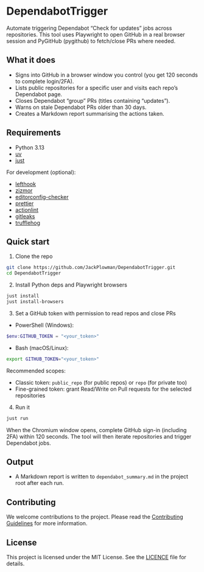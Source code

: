 # DependabotTrigger

Automate triggering Dependabot “Check for updates” jobs across repositories. This tool uses Playwright to open GitHub in a real browser session and PyGitHub (pygithub) to fetch/close PRs where needed.

## What it does

- Signs into GitHub in a browser window you control (you get 120 seconds to complete login/2FA).
- Lists public repositories for a specific user and visits each repo’s Dependabot page.
- Closes Dependabot “group” PRs (titles containing “updates”).
- Warns on stale Dependabot PRs older than 30 days.
- Creates a Markdown report summarising the actions taken.

## Requirements

- Python 3.13
- [uv](https://docs.astral.sh/uv/#installation)
- [just](https://just.systems/man/en/packages.html)

For development (optional):

- [lefthook](https://lefthook.dev/installation/index.html)
- [zizmor](https://docs.zizmor.sh/installation/)
- [editorconfig-checker](https://editorconfig-checker.github.io/)
- [prettier](https://prettier.io/docs/install)
- [actionlint](https://github.com/rhysd/actionlint/blob/main/docs/install.md)
- [gitleaks](https://github.com/gitleaks/gitleaks?tab=readme-ov-file#installing)
- [trufflehog](https://github.com/trufflesecurity/trufflehog?tab=readme-ov-file#floppy_disk-installation)

## Quick start

1) Clone the repo

```bash
git clone https://github.com/JackPlowman/DependabotTrigger.git
cd DependabotTrigger
```

2) Install Python deps and Playwright browsers

```bash
just install
just install-browsers
```

3) Set a GitHub token with permission to read repos and close PRs

- PowerShell (Windows):

```powershell
$env:GITHUB_TOKEN = "<your_token>"
```

- Bash (macOS/Linux):

```bash
export GITHUB_TOKEN="<your_token>"
```

Recommended scopes:

- Classic token: `public_repo` (for public repos) or `repo` (for private too)
- Fine-grained token: grant Read/Write on Pull requests for the selected repositories

4) Run it

```bash
just run
```

When the Chromium window opens, complete GitHub sign-in (including 2FA) within 120 seconds. The tool will then iterate repositories and trigger Dependabot jobs.

## Output

- A Markdown report is written to `dependabot_summary.md` in the project root after each run.

## Contributing

We welcome contributions to the project. Please read the [Contributing Guidelines](docs/CONTRIBUTING.md) for more information.

## License

This project is licensed under the MIT License. See the [LICENCE](LICENCE) file for details.
